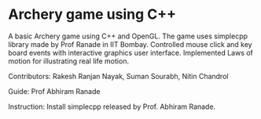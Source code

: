Archery game using C++
=======

A basic Archery game using C++ and OpenGL. 
The game uses simplecpp library made by Prof Ranade in IIT Bombay. Controlled mouse click and key board events with interactive graphics user interface. Implemented Laws of motion for illustrating real life motion.   

Contributors: 
	Rakesh Ranjan Nayak, Suman Sourabh, Nitin Chandrol

Guide:
	Prof Abhiram Ranade
	
Instruction: 
	Install simplecpp released by Prof. Abhiram Ranade.
